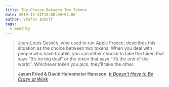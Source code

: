 ```yaml
---
title: The Choice Between Two Tokens
date: 2019-12-31T18:00:00+02:00
author: Stefan Imhoff
tags:
  - monthly
---
```


> Jean-Louis Gassée, who used to run Apple France, describes this situation as the choice between two tokens. When you deal with people who have trouble, you can either choose to take the token that says <q>It’s no big deal</q> or the token that says <q>It’s the end of the world</q>. Whichever token you pick, they’ll take the other.
>
> **Jason Fried & David Heinemeier Hansson**, _[It Doesn't Have to Be Crazy at Work](https://basecamp.com/books/calm)_
